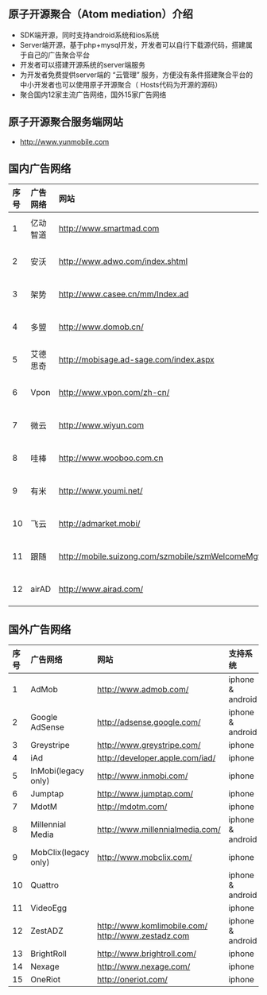 ## 原子开源聚合（Atom mediation）介绍 ##
  * SDK端开源，同时支持android系统和ios系统
  * Server端开源，基于php+mysql开发，开发者可以自行下载源代码，搭建属于自己的广告聚合平台
  * 开发者可以搭建开源系统的server端服务
  * 为开发者免费提供server端的 “云管理” 服务，方便没有条件搭建聚合平台的中小开发者也可以使用原子开源聚合（ Hosts代码为开源的源码）
  * 聚合国内12家主流广告网络，国外15家广告网络

## 原子开源聚合服务端网站 ##
  * http://www.yunmobile.com



## 国内广告网络 ##

|序号|	广告网络|	网站	|支持系统|
|:-|:----|:---|:---|
|1	|亿动智道 |	http://www.smartmad.com|	iphone & android|
|2	|安沃   |	http://www.adwo.com/index.shtml|	iphone & android|
|3	|架势   |	http://www.casee.cn/mm/Index.ad	|iphone & android|
|4	|多盟   |http://www.domob.cn/	|iphone & android|
|5	|艾德思奇 |	http://mobisage.ad-sage.com/index.aspx	|iphone & android|
|6	|Vpon |	http://www.vpon.com/zh-cn/	|iphone & android|
|7	|微云   |	http://www.wiyun.com	|iphone & android|
|8	|哇棒   |	http://www.wooboo.com.cn	|iphone & android|
|9	|有米   |	http://www.youmi.net/	|iphone & android|
|10	|飞云	  |http://admarket.mobi/|	iphone & android|
|11	|跟随   |	http://mobile.suizong.com/szmobile/szmWelcomeMgtMgr.action|	iphone & android|
|12	|airAD|	http://www.airad.com/|	iphone & android|





## 国外广告网络 ##


|序号|	广告网络|	网站	|支持系统|
|:-|:----|:---|:---|
|1 |	AdMob|	http://www.admob.com/	|iphone & android|
|2 |	Google AdSense|	http://adsense.google.com/|	iphone & android|
|3 |	Greystripe|	http://www.greystripe.com/|	iphone|
|4 |	iAd	|http://developer.apple.com/iad/|	iphone|
|5 |	InMobi(legacy only)|	http://www.inmobi.com/|	iphone|
|6 |	Jumptap|	http://www.jumptap.com/	|iphone|
|7 |	MdotM	|http://mdotm.com/	|iphone|
|8 |	Millennial Media|	http://www.millennialmedia.com/	|iphone & android|
|9 |	MobClix(legacy only)|	http://www.mobclix.com/	|iphone|
|10|	Quattro	|	   |iphone & android|
|11|	VideoEgg |	   |	iphone|
|12|	ZestADZ	|http://www.komlimobile.com/  http://www.zestadz.com	|iphone & android|
|13|	BrightRoll|	http://www.brightroll.com/	|iphone|
|14|	Nexage	|http://www.nexage.com/	|iphone|
|15|	OneRiot	|http://oneriot.com/	|iphone|